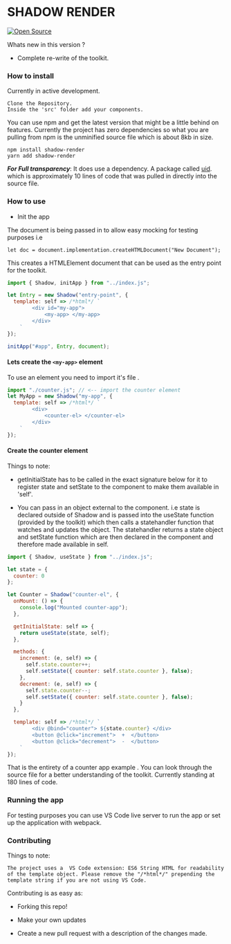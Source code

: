 # SHADOW RENDER

[![Open Source](https://badges.frapsoft.com/os/v1/open-source.svg?v=103)](https://opensource.org/)

Whats new in this version ?

- Complete re-write of the toolkit.

### How to install

Currently in active development.

    Clone the Repository.
    Inside the 'src' folder add your components.

You can use npm and get the latest version that might be a little behind on features. Currently the project has zero dependencies so what you are pulling from npm is the unminified source file which is about 8kb in size.

    npm install shadow-render
    yarn add shadow-render

**_For Full transparency_**: It does use a dependency. A package called [uid](https://github.com/lukeed/uid). which is approximately 10 lines of code that was pulled in directly into the source file.

### How to use

- Init the app

The document is being passed in to allow easy mocking for testing purposes i.e

    let doc = document.implementation.createHTMLDocument("New Document");

This creates a HTMLElement document that can be used as the entry point for the toolkit.

```javascript
import { Shadow, initApp } from "../index.js";

let Entry = new Shadow("entry-point", {
  template: self => /*html*/ `
        <div id="my-app">
            <my-app> </my-app>
        </div>
    `
});

initApp("#app", Entry, document);
```

#### Lets create the `<my-app>` element

To use an element you need to import it's file .

```javascript
import "./counter.js"; // <-- import the counter element
let MyApp = new Shadow("my-app", {
  template: self => /*html*/ `
        <div>
            <counter-el> </counter-el> 
        </div>
    `
});
```

#### Create the counter element

Things to note:

- getInitialState has to be called in the exact signature below for it to register state and setState to the component to make them available in 'self'.

- You can pass in an object external to the component. i.e state is declared outside of Shadow and is passed into the useState function (provided by the toolkit) which then calls a statehandler function that watches and updates the object. The statehandler returns a state object and setState function which are then declared in the component and therefore made available in self.

```javascript
import { Shadow, useState } from "../index.js";

let state = {
  counter: 0
};

let Counter = Shadow("counter-el", {
  onMount: () => {
    console.log("Mounted counter-app");
  },

  getInitialState: self => {
    return useState(state, self);
  },

  methods: {
    increment: (e, self) => {
      self.state.counter++;
      self.setState({ counter: self.state.counter }, false);
    },
    decrement: (e, self) => {
      self.state.counter--;
      self.setState({ counter: self.state.counter }, false);
    }
  },

  template: self => /*html*/ `
        <div @bind="counter"> ${state.counter} </div>
        <button @click="increment">  +  </button>
        <button @click="decrement">  -  </button>
    `
});
```

That is the entirety of a counter app example . You can look through the source file for a better understanding of the toolkit. Currently standing at 180 lines of code.

### Running the app

For testing purposes you can use VS Code live server to run the app or set up the application with webpack.

### Contributing

Things to note:

    The project uses a  VS Code extension: ES6 String HTML for readability of the template object. Please remove the "/*html*/" prepending the template string if you are not using VS Code.

Contributing is as easy as:

- Forking this repo!

* Make your own updates

- Create a new pull request with a description of the changes made.
